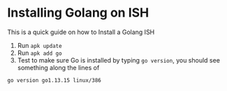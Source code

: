 # Installing  Golang on ISH

This is a quick guide on how to Install a Golang ISH

1. Run `apk update`
2. Run `apk add go`
3. Test to make sure Go is installed by typing `go version`, you should see something along the lines of 

```bash
go version go1.13.15 linux/386
```
